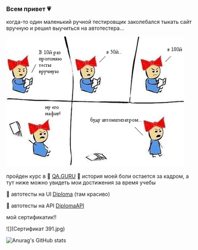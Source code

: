 ### Всем привет :heartpulse:

когда-то один маленький ручной тестировщик заколебался тыкать сайт вручную и решил выучиться на автотестера...

![](картинки-javascript-программирование-3340155.jpeg)

пройден курс в :star2: <a target="_blank" href="https://qa.guru/">QA.GURU</a> :star2: история моей боли остается за кадром, а тут ниже можно увидеть мои достижения за время учебы

:purple_heart: автотесты на UI <a target="_blank" href="https://github.com/SashkaDikaya/Diploma/">Diploma</a> (там красиво) 

:sparkling_heart: автотесты на API <a target="_blank" href="https://github.com/SashkaDikaya/DiplomaAPI">DiplomaAPI</a>

мой сертификатик!!

![](Сертификат 391.jpg)

 ![Anurag's GitHub stats](https://github-readme-stats.vercel.app/api?username=SashkaDikaya&show_icons=true&theme=tokyonight)



<!--
**SashkaDikaya/SashkaDikaya** is a ✨ _special_ ✨ repository because its `README.md` (this file) appears on your GitHub profile.

Here are some ideas to get you started:

- 🔭 I’m currently working on ...
- 🌱 I’m currently learning ...
- 👯 I’m looking to collaborate on ...
- 🤔 I’m looking for help with ...
- 💬 Ask me about ...
- 📫 How to reach me: ...
- 😄 Pronouns: ...
- ⚡ Fun fact: ...
-->
